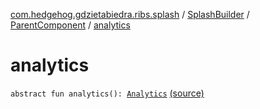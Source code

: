[com.hedgehog.gdzietabiedra.ribs.splash](../../index.md) / [SplashBuilder](../index.md) / [ParentComponent](index.md) / [analytics](./analytics.md)

# analytics

`abstract fun analytics(): `[`Analytics`](../../../com.hedgehog.gdzietabiedra.utils.analytics/-analytics/index.md) [(source)](https://github.com/asvid/GdzieTaBiedra/tree/master/app/src/main/java/com/hedgehog/gdzietabiedra/ribs/splash/SplashBuilder.kt#L52)